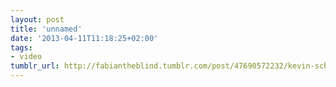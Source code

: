 ```yaml
---
layout: post
title: 'unnamed'
date: '2013-04-11T11:18:25+02:00'
tags:
- video
tumblr_url: http://fabiantheblind.tumblr.com/post/47690572232/kevin-schires-saz-probably-the-coolest-new
---
```

